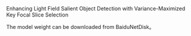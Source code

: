 Enhancing Light Field Salient Object Detection with Variance-Maximized Key Focal Slice Selection

The model weight can be downloaded from  BaiduNetDisk。
